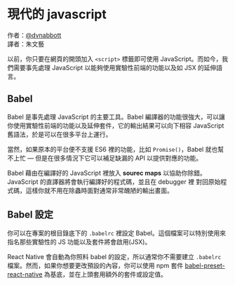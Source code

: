 # 現代的 javascript

作者：[@dvnabbott](https://twitter.com/dvnabbott)  
譯者：朱文藝

以前，你只要在網頁的開頭加入 `<script>` 標籤即可使用 JavaScript。而如今，我們需要事先處理 JavaScript 以能夠使用實驗性前端的功能以及如 JSX 的延伸語言。

## Babel

Babel 是事先處理 JavaScript 的主要工具。Babel 編譯器的功能很強大，可以讓你使用實驗性前端的功能以及延伸套件，它的輸出結果可以向下相容 JavaScript 舊語法，於是可以在很多平台上運行。

當然，如果原本的平台便不支援 ES6 裡的功能，比如 `Promise()`，Babel 就也幫不上忙 — 但是在很多情況下它可以補足缺漏的 API 以提供對應的功能。

Babel 藉由在編譯好的 JavaScript 裡放入 **sourec maps** 以協助你除錯。JavaScript 的直譯器將會執行編譯好的程式碼，並且在 debugger 裡
對回原始程式碼，這樣你就不用在除蟲時面對通常非常醜陋的輸出畫面。

## Babel 設定

你可以在專案的根目錄底下的 `.babelrc` 裡設定 Babel。這個檔案可以特別使用來指名那些實驗性的 JS 功能以及套件將會啟用(JSX)。

React Native 會自動為你照料 babel 的設定，所以通常你不需要建立 `.babelrc` 檔案。然而，如果你想要更改預設的內容，你可以使用 npm 套件 [babel-preset-react-native](https://github.com/facebook/react-native/tree/master/babel-preset) 為基底，並在上頭套用額外的套件或設定值。